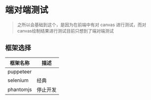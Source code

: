 # 端对端测试

> 之所以会基础到这个，是因为在前端中有对 canvas 进行测试，而对canvas绘制结果进行测试目前只想到了端对端测试

## 框架选择

|框架名称|描述|
|---|---|
|puppeteer| |
|selenium| 经典|
|phantomjs| 停止开发|